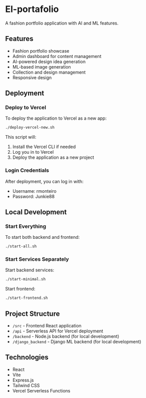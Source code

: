# El-portafolio

A fashion portfolio application with AI and ML features.

## Features

- Fashion portfolio showcase
- Admin dashboard for content management
- AI-powered design idea generation
- ML-based image generation
- Collection and design management
- Responsive design

## Deployment

### Deploy to Vercel

To deploy the application to Vercel as a new app:

```bash
./deploy-vercel-new.sh
```

This script will:
1. Install the Vercel CLI if needed
2. Log you in to Vercel
3. Deploy the application as a new project

### Login Credentials

After deployment, you can log in with:
- Username: rmonteiro
- Password: Junkie88

## Local Development

### Start Everything

To start both backend and frontend:

```bash
./start-all.sh
```

### Start Services Separately

Start backend services:
```bash
./start-minimal.sh
```

Start frontend:
```bash
./start-frontend.sh
```

## Project Structure

- `/src` - Frontend React application
- `/api` - Serverless API for Vercel deployment
- `/backend` - Node.js backend (for local development)
- `/django_backend` - Django ML backend (for local development)

## Technologies

- React
- Vite
- Express.js
- Tailwind CSS
- Vercel Serverless Functions